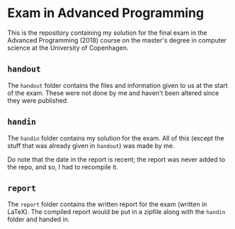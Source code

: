 # Exam in Advanced Programming

This is the repository containing my solution for the final exam in the Advanced Programming (2018) course on the master's degree in computer science at the University of Copenhagen.

## `handout`
The `handout` folder contains the files and information given to us at the start of the exam. These were not done by me and haven't been altered since they were published.

## `handin`
The `handin` folder contains my solution for the exam. All of this (except the stuff that was already given in `handout`) was made by me.

Do note that the date in the report is recent; the report was never added to the repo, and so, I had to recompile it.

## `report`
The `report` folder contains the written report for the exam (written in LaTeX). The compiled report would be put in a zipfile along with the `handin` folder and handed in.
